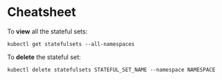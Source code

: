 # Cheatsheet

To __view__ all the stateful sets:

`kubectl get statefulsets --all-namespaces`

To __delete__ the stateful set:

`kubectl delete statefulsets STATEFUL_SET_NAME --namespace NAMESPACE`
